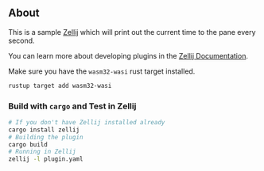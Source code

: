 ## About

This is a sample [Zellij](https://github.com/zellij-org/zellij) which will print out the current time to the pane every second.

You can learn more about developing plugins in the [Zellij Documentation](https://zellij.dev/documentation/plugins.html).

Make sure you have the `wasm32-wasi` rust target installed.

```sh
rustup target add wasm32-wasi
```

### Build with `cargo` and Test in Zellij

```sh
# If you don't have Zellij installed already
cargo install zellij
# Building the plugin
cargo build
# Running in Zellij
zellij -l plugin.yaml
```
